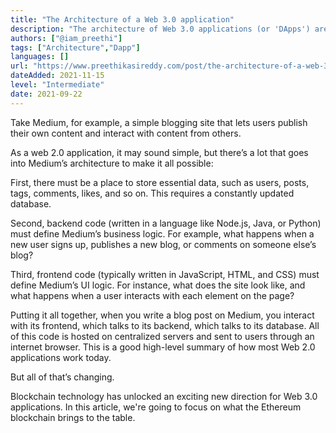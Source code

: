 ```yaml
---
title: "The Architecture of a Web 3.0 application"
description: "The architecture of Web 3.0 applications (or 'DApps') are completely different from Web 2.0 applications."
authors: ["@iam_preethi"]
tags: ["Architecture","Dapp"]
languages: []
url: "https://www.preethikasireddy.com/post/the-architecture-of-a-web-3-0-application"
dateAdded: 2021-11-15
level: "Intermediate"
date: 2021-09-22
---
```


Take Medium, for example, a simple blogging site that lets users publish their own content and interact with content from others.

As a web 2.0 application, it may sound simple, but there’s a lot that goes into Medium’s architecture to make it all possible:

First, there must be a place to store essential data, such as users, posts, tags, comments, likes, and so on. This requires a constantly updated database.

Second, backend code (written in a language like Node.js, Java, or Python) must define Medium’s business logic. For example, what happens when a new user signs up, publishes a new blog, or comments on someone else’s blog?

Third, frontend code (typically written in JavaScript, HTML, and CSS) must define Medium’s UI logic. For instance, what does the site look like, and what happens when a user interacts with each element on the page?

Putting it all together, when you write a blog post on Medium, you interact with its frontend, which talks to its backend, which talks to its database. All of this code is hosted on centralized servers and sent to users through an internet browser. This is a good high-level summary of how most Web 2.0 applications work today.

But all of that’s changing.

Blockchain technology has unlocked an exciting new direction for Web 3.0 applications. In this article, we're going to focus on what the Ethereum blockchain brings to the table.